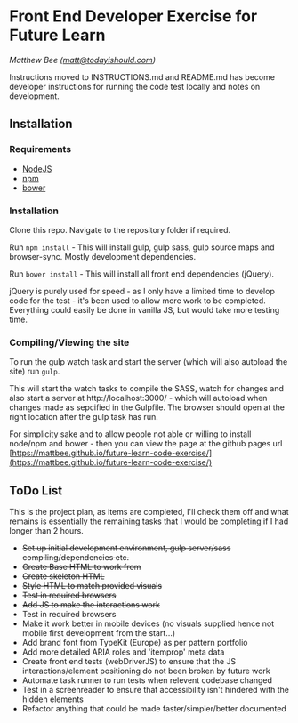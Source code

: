 # Front End Developer Exercise for Future Learn

*Matthew Bee (matt@todayishould.com)*

Instructions moved to INSTRUCTIONS.md and README.md has become developer instructions for running the code test locally and notes on development. 

## Installation

### Requirements
* [NodeJS](https://nodejs.org/en/)
* [npm](https://www.npmjs.com/)
* [bower](https://bower.io/)

### Installation

Clone this repo.  Navigate to the repository folder if required.

Run ```npm install``` - This will install gulp, gulp sass, gulp source maps and browser-sync. Mostly development dependencies.

Run ```bower install``` - This will install all front end dependencies (jQuery). 

jQuery is purely used for speed - as I only have a limited time to develop code for the test - it's been used to allow more work to be completed. Everything could easily be done in vanilla JS, but would take more testing time.


### Compiling/Viewing the site

To run the gulp watch task and start the server (which will also autoload the site) run ```gulp```.

This will start the watch tasks to compile the SASS, watch for changes and also start a server at http://localhost:3000/ - which will autoload when changes made as sepcified in the Gulpfile. The browser should open at the right location after the gulp task has run.

For simplicity sake and to allow people not able or willing to install node/npm and bower - then you can view the page at the github pages url [https://mattbee.github.io/future-learn-code-exercise/](https://mattbee.github.io/future-learn-code-exercise/)

## ToDo List

This is the project plan, as items are completed, I'll check them off and what remains is essentially the remaining tasks that I would be completing if I had longer than 2 hours.

* ~~Set up initial development environment, gulp server/sass compiling/dependencies etc.~~
* ~~Create Base HTML to work from~~
* ~~Create skeleton HTML~~
* ~~Style HTML to match provided visuals~~
* ~~Test in required browsers~~
* ~~Add JS to make the interactions work~~
* Test in required browsers
* Make it work better in mobile devices (no visuals supplied hence not mobile first development from the start...)
* Add brand font from TypeKit (Europe) as per pattern portfolio
* Add more detailed ARIA roles and 'itemprop' meta data
* Create front end tests (webDriverJS) to ensure that the JS interactions/element positioning do not been broken by future work
* Automate task runner to run tests when relevent codebase changed
* Test in a screenreader to ensure that accessibility isn't hindered with the hidden elements
* Refactor anything that could be made faster/simpler/better documented